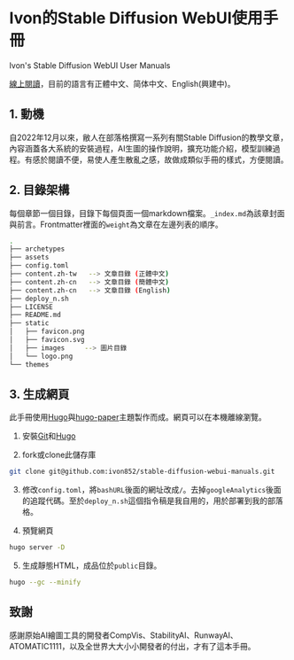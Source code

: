 # Ivon的Stable Diffusion WebUI使用手冊

Ivon's Stable Diffusion WebUI User Manuals

[線上閱讀](https://ivonblog.com/posts/stable-diffusion-webui-manuals/)，目前的語言有正體中文、简体中文、English(興建中)。


## 1. 動機

自2022年12月以來，敝人在部落格撰寫一系列有關Stable Diffusion的教學文章，內容涵蓋各大系統的安裝過程，AI生圖的操作說明，擴充功能介紹，模型訓練過程。有感於閱讀不便，易使人產生散亂之感，故做成類似手冊的樣式，方便閱讀。


## 2. 目錄架構

每個章節一個目錄，目錄下每個頁面一個markdown檔案。`_index.md`為該章封面與前言。Frontmatter裡面的`weight`為文章在左邊列表的順序。
```bash
.
├── archetypes
├── assets
├── config.toml
├── content.zh-tw   --> 文章目錄 (正體中文)
├── content.zh-cn   --> 文章目錄 (簡體中文)
├── content.zh-cn   --> 文章目錄 (English)
├── deploy_n.sh
├── LICENSE
├── README.md
├── static
│   ├── favicon.png
│   ├── favicon.svg
│   ├── images     --> 圖片目錄
│   └── logo.png
└── themes
```


## 3. 生成網頁

此手冊使用[Hugo](https://gohugo.io/)與[hugo-paper](https://github.com/nanxiaobei/hugo-paper)主題製作而成。網頁可以在本機離線瀏覽。

1. 安裝[Git](https://git-scm.com/)和[Hugo](https://gohugo.io/)

2. fork或clone此儲存庫
```bash
git clone git@github.com:ivon852/stable-diffusion-webui-manuals.git
```

3. 修改`config.toml`，將`bashURL`後面的網址改成`/`。去掉`googleAnalytics`後面的追蹤代碼。至於`deploy_n.sh`這個指令稿是我自用的，用於部署到我的部落格。

4. 預覽網頁
```bash
hugo server -D
```

5. 生成靜態HTML，成品位於`public`目錄。
```bash
hugo --gc --minify
```

## 致謝

感謝原始AI繪圖工具的開發者CompVis、StabilityAI、RunwayAI、ATOMATIC1111，以及全世界大大小小開發者的付出，才有了這本手冊。
